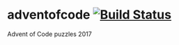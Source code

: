 # adventofcode [![Build Status](https://travis-ci.org/timocp/adventofcode.svg?branch=master)](https://travis-ci.org/timocp/adventofcode)
Advent of Code puzzles 2017

